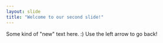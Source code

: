 ```yaml
---
layout: slide
title: "Welcome to our second slide!"
---
```

Some kind of "new" text here. :)
Use the left arrow to go back!
